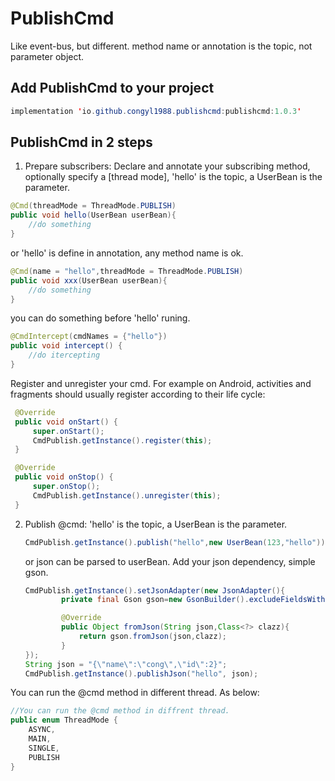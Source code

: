 # PublishCmd

Like event-bus, but different. method name or annotation is the topic, not parameter object.

## Add PublishCmd to your project

```java
implementation 'io.github.congyl1988.publishcmd:publishcmd:1.0.3'
```

## PublishCmd in 2 steps

1. Prepare subscribers: Declare and annotate your subscribing method, optionally specify a [thread mode], 'hello' is the topic, a UserBean is the parameter.

```java
@Cmd(threadMode = ThreadMode.PUBLISH)
public void hello(UserBean userBean){
    //do something
}
```

or 'hello' is define in annotation, any method name is ok.

```java
@Cmd(name = "hello",threadMode = ThreadMode.PUBLISH)
public void xxx(UserBean userBean){
    //do something
}
```

you can do something before 'hello' runing.

```java
@CmdIntercept(cmdNames = {"hello"})
public void intercept() {
    //do itercepting
}
```

Register and unregister your cmd. For example on Android, activities and fragments should usually register according to their life cycle:

```java
 @Override
 public void onStart() {
     super.onStart();
     CmdPublish.getInstance().register(this);
 }

 @Override
 public void onStop() {
     super.onStop();
     CmdPublish.getInstance().unregister(this);
 }
```

2. Publish @cmd: 'hello' is the topic, a UserBean is the parameter.

   ```java
   CmdPublish.getInstance().publish("hello",new UserBean(123,"hello"));
   ```

   or json can be parsed to userBean. Add your json dependency, simple gson.

   ```java
   CmdPublish.getInstance().setJsonAdapter(new JsonAdapter(){
           private final Gson gson=new GsonBuilder().excludeFieldsWithoutExposeAnnotation().create();
   
           @Override
           public Object fromJson(String json,Class<?> clazz){
               return gson.fromJson(json,clazz);
           }
   });
   String json = "{\"name\":\"cong\",\"id\":2}";
   CmdPublish.getInstance().publishJson("hello", json);
   ```

You can run the @cmd method in different thread. As below:

```java
//You can run the @cmd method in diffrent thread. 
public enum ThreadMode {
    ASYNC,
    MAIN,
    SINGLE,
    PUBLISH
}
```

